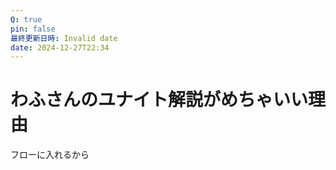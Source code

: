 ```yaml
---
Q: true
pin: false
最終更新日時: Invalid date
date: 2024-12-27T22:34
---
```

# わふさんのユナイト解説がめちゃいい理由

フローに入れるから